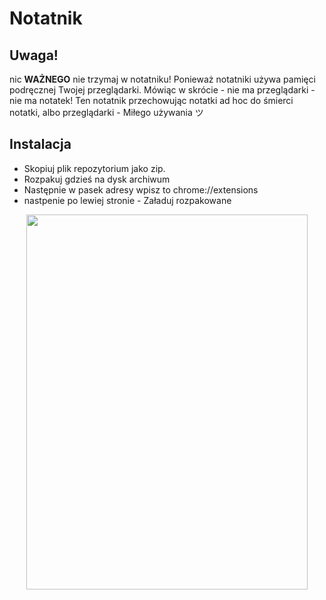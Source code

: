 # Notatnik

## Uwaga!

nic **WAŻNEGO** nie trzymaj w notatniku!
Ponieważ notatniki używa pamięci podręcznej Twojej przeglądarki.
Mówiąc w skrócie - nie ma przeglądarki - nie ma notatek!
Ten notatnik przechowując notatki ad hoc do śmierci notatki, albo przeglądarki - Miłego używania ツ

## Instalacja

- Skopiuj plik repozytorium jako zip.
- Rozpakuj gdzieś na dysk archiwum
- Następnie w pasek adresy wpisz to
  chrome://extensions
- nastpenie po lewiej stronie - Załaduj rozpakowane

<p align="center">
  <img src="https://github.com/panpepson/notatnik-chrome-extension/screanshot.png" width="450" height="600"/>
</p>

